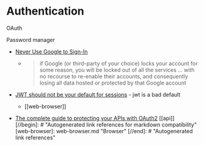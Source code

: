 Authentication
==============

OAuth

Password manager

* [Never Use Google to Sign-In](https://gurjeet.singh.im/blog/never-use-google-to-sign-in)
    * > if Google (or third-party of your choice) locks your account for some reason, you will be locked out of all the services ... with no recourse to re-enable their accounts, and consequently losing all data hosted or protected by that Google account

* [JWT should not be your default for sessions](https://evertpot.com/jwt-is-a-bad-default/) - jwt is a bad default
    * [[web-browser]]

* [The complete guide to protecting your APIs with OAuth2](https://stackoverflow.blog/2022/04/11/the-complete-guide-to-protecting-your-apis-with-oauth2/) [[api]]
[//begin]: # "Autogenerated link references for markdown compatibility"
[web-browser]: web-browser.md "Browser"
[//end]: # "Autogenerated link references"